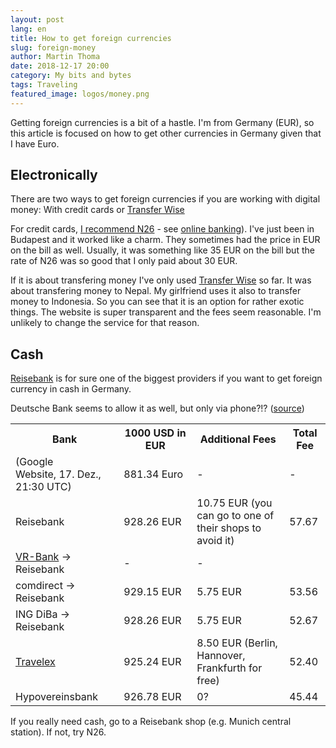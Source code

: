 ```yaml
---
layout: post
lang: en
title: How to get foreign currencies
slug: foreign-money
author: Martin Thoma
date: 2018-12-17 20:00
category: My bits and bytes
tags: Traveling
featured_image: logos/money.png
---
```

Getting foreign currencies is a bit of a hastle. I'm from Germany (EUR), so
this article is focused on how to get other currencies in Germany given that I
have Euro.


## Electronically

There are two ways to get foreign currencies if you are working with digital
money: With credit cards or [Transfer Wise](https://transferwise.com/u/martint472)

For credit cards, [I recommend N26](https://n26.com/r/martint3954) - see
[online banking](https://martin-thoma.com/online-banking/)). I've just been in
Budapest and it worked like a charm. They sometimes had the price in EUR on the
bill as well. Usually, it was something like 35 EUR on the bill but the rate of
N26 was so good that I only paid about 30 EUR.

If it is about transfering money I've only used [Transfer Wise](https://transferwise.com/u/martint472)
so far. It was about transfering money to Nepal. My girlfriend uses it also to
transfer money to Indonesia. So you can see that it is an option for rather
exotic things. The website is super transparent and the fees seem reasonable.
I'm unlikely to change the service for that reason.


## Cash

[Reisebank](https://www.reisebank.de/) is for sure one of the biggest providers
if you want to get foreign currency in cash in Germany.

 Deutsche Bank seems to allow it as well, but only via phone?!? ([source](https://www.deutsche-bank.de/pk/service-und-kontakt/services/home-cash-service.html))

<table class="table">
    <tr>
        <th>Bank</th>
        <th>1000 USD in EUR</th>
        <th>Additional Fees</th>
        <th>Total Fee</th>
    </tr>
    <tr>
        <td>(Google Website,&nbsp;17. Dez., 21:30 UTC)</td>
        <td>881.34&nbsp;Euro</td>
        <td>-</td>
        <td>-</td>
    </tr>
    <tr>
        <td>Reisebank</td>
        <td>928.26 EUR</td>
        <td>10.75 EUR (you can go to one of their shops to avoid it)</td>
        <td>57.67</td>
    </tr>
    <tr>
        <td><a href="https://www.vr-bank.de/privatkunden/girokonto-kreditkarten/service/waehrung/waehrung-bestellen.html">VR-Bank</a> -&gt; Reisebank</td>
        <td>-</td>
        <td>-</td>
        <td></td>
    </tr>
    <tr>
        <td>comdirect -&gt; Reisebank</td>
        <td>929.15 EUR</td>
        <td>5.75 EUR</td>
        <td>53.56</td>
    </tr>
    <tr>
        <td>ING DiBa -&gt; Reisebank</td>
        <td>928.26 EUR</td>
        <td>5.75 EUR</td>
        <td>52.67</td>
    </tr>
    <tr>
        <td><a href="https://www.travelex.de/">Travelex</a></td>
        <td>925.24 EUR</td>
        <td>8.50 EUR (Berlin, Hannover, Frankfurth for free)</td>
        <td>52.40</td>
    </tr>
    <tr>
        <td>Hypovereinsbank</td>
        <td>926.78 EUR</td>
        <td>0?</td>
        <td>45.44</td>
    </tr>
</table>

If you really need cash, go to a Reisebank shop (e.g. Munich central station).
If not, try N26.
